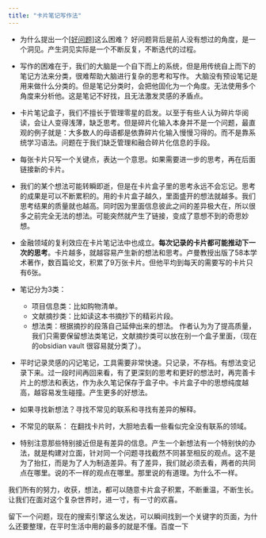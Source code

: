 ```yaml
---
title: "卡片笔记写作法"
---
```


- 为什么提出一个[[好问题]](/ideas/好问题)这么困难？
	好问题背后是前人没有想过的角度，是一个洞见。产生洞见实际是一个不断反复，不断迭代的过程。
- 写作的困难在于，我们的大脑是一个自下而上的系统，但是用传统自上而下的笔记方法来分类，很难帮助大脑进行复杂的思考和写作。
	大脑没有预设笔记是用来做什么分类的。但是笔记分类时，会把他固化为一个角度。无法使用多个角度来分析他。这是笔记不好找，且无法激发灵感的矛盾点。
- 卡片笔记盒子，我们不擅长于管理零星的启发。以至于有些人认为碎片华阅读，会让人变得浅薄，缺乏思考。但是碎片化输入本身并不是一个问题，最直观的例子就是：大多数人的母语都是依靠碎片化输入慢慢习得的。而不是靠系统学习语法。问题在于我们缺乏管理和融合碎片化信息的手段。
- 每张卡片只写一个关键点，表达一个意思。如果需要进一步的思考，再在后面链接新的卡片。
- 我们的某个想法可能转瞬即逝，但是在卡片盒子里的思考永远不会忘记。思考的成果是可以不断累积的。用的卡片盒子越久，里面盛开的想法就越多。我们思考结果的质量就也越高。同时因为里面信息彼此之间的差异极大在，所以很多之前完全无法的想法。可能突然就产生了链接，变成了意想不到的奇思妙想。
- 金融领域的复利效应在卡片笔记法中也成立。**每次记录的卡片都可能推动下一次的思考**。卡片越多，就越容易产生新的想法和思考。卢曼教授出版了58本学术著作，数百篇论文，积累了9万张卡片。但他平均到每天的需要写的卡片只有6张。
- 笔记分为3类：
  - 项目信息类：比如购物清单。
  - 文献摘抄类：比如读这本书摘抄下的精彩片段。
  - 想法类：根据摘抄的段落自己延伸出来的想法。
作者认为为了提高质量，我们只需要保留想法类笔记，文献摘抄类可以放在别一个盒子里面，（现在的obsidian vault 很容易就分类了）。

- 平时记录灵感的闪记笔记，工具需要非常快速。只记录，不存档。有想法变记录下来。过一段时间再回来看，有了更深刻的思考和更好的想法时，再完善卡片上的想法和表达，作为永久笔记保存于盒子中。卡片盒子中的思想纯度越高，越容易发生碰撞。产生更多的好想法。
- 如果寻找新想法？寻找不常见的联系和寻找有差异的解释。
- 不常见的联系： 在翻找卡片时，大胆地去看一些看似完全没有联系的领域。
- 特别注意那些特别接近但是有差异的信息。产生一个新想法有一个特别快的办法，就是构建对立面，针对同一个问题寻找截然不同甚至相反的观点。这不是为了抬扛，而是为了人为制造差异。有了差异，我们就必须去看，两者的共同点在哪里。说的不一样的观点在哪里。那里说的有道理。为什么不一样。

我们所有的努力，收获，想法，都可以随意卡片盒子积累，不断重温，不断生长。让我们在面对这个复杂世界时，进一寸，有一寸的欢喜。

留下一个问题，现在的搜索引擎这么发达，可以瞬间找到一个关键字的页面，为什么还要整理，在平时生活中用的最多的就是不懂。百度一下
